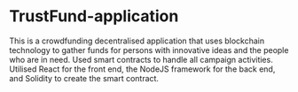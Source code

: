 # TrustFund-application
This is a crowdfunding decentralised application that uses blockchain technology to gather funds for persons with innovative ideas and the people who are in need. Used smart contracts to handle all campaign activities. Utilised React for the front end, the NodeJS framework for the back end, and Solidity to create the smart contract.
